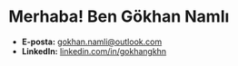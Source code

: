 # Merhaba! Ben Gökhan Namlı


- **E-posta:** [gokhan.namli@outlook.com](mailto:gokhan.namli@zohomail.eu)
- **LinkedIn:** [linkedin.com/in/gokhangkhn](https://www.linkedin.com/in/gokhangkhn)



